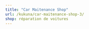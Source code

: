 ```yaml
---
title: "Car Maitenance Shop"
url: /kukuna/car-maitenance-shop-3/
shop: réparation de voitures
---
```

